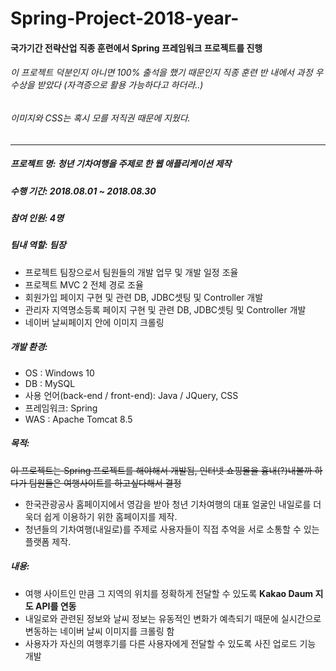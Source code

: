 # Spring-Project-2018-year-

#### 국가기간 전략산업 직종 훈련에서 Spring 프레임워크 프로젝트를 진행 
###### 이 프로젝트 덕분인지 아니면 100% 출석을 했기 때문인지 직종 훈련 반 내에서 과정 우수상을 받았다 (자격증으로 활용 가능하다고 하더라..)
###### 이미지와 CSS는 혹시 모를 저직권 때문에 지웠다.
---
##### 프로젝트 명: 청년 기차여행을 주제로 한 웹 애플리케이션 제작 
##### 수행 기간: 2018.08.01 ~ 2018.08.30
##### 참여 인원: 4명
##### 팀내 역할: 팀장
- 프로젝트 팀장으로서 팀원들의 개발 업무 및 개발 일정 조율
- 프로젝트 MVC 2 전체 경로 조율
- 회원가입 페이지 구현 및 관련 DB, JDBC셋팅 및 Controller 개발
- 관리자 지역명소등록 페이지 구현 및 관련 DB, JDBC셋팅  및 Controller 개발
- 네이버 날씨페이지 안에 이미지 크롤링 
##### 개발 환경:
- OS : Windows 10
- DB : MySQL 
- 사용 언어(back-end / front-end): Java / JQuery, CSS
- 프레임워크: Spring
- WAS : Apache Tomcat 8.5
##### 목적:
~~이 프로젝트는 Spring 프로젝트를 해야해서 개발됨, 인터넷 쇼핑몰을 흉내(?)내볼까 하다가 팀원들은 여행사이트를 하고싶다해서 결정~~
- 한국관광공사 홈페이지에서 영감을 받아 청년 기차여행의 대표 얼굴인 내일로를 더욱더 쉽게 이용하기 위한 홈페이지를 제작.
- 청년들의 기차여행(내일로)를 주제로 사용자들이 직접 추억을 서로 소통할 수 있는 플랫폼 제작.

##### 내용:
- 여행 사이트인 만큼 그 지역의 위치를 정확하게 전달할 수 있도록 **Kakao Daum 지도 API를 연동**
- 내일로와 관련된 정보와 날씨 정보는 유동적인 변화가 예측되기 때문에 실시간으로 변동하는 네이버 날씨 이미지를 크롤링 함
- 사용자가 자신의 여행후기를 다른 사용자에게 전달할 수 있도록 사진 업로드 기능 개발

